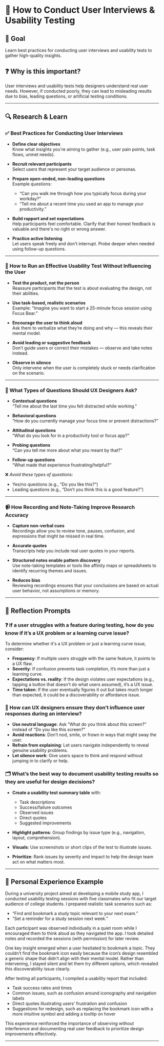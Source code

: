 # 🎤 How to Conduct User Interviews & Usability Testing

## 🎯 Goal
Learn best practices for conducting user interviews and usability tests to gather high-quality insights.

## ❓ Why is this important?
User interviews and usability tests help designers understand real user needs. However, if conducted poorly, they can lead to misleading results due to bias, leading questions, or artificial testing conditions.

---

## 🔍 Research & Learn

### ✅ Best Practices for Conducting User Interviews

- **Define clear objectives**  
  Know what insights you're aiming to gather (e.g., user pain points, task flows, unmet needs).

- **Recruit relevant participants**  
  Select users that represent your target audience or personas.

- **Prepare open-ended, non-leading questions**  
  Example questions:  
  - “Can you walk me through how you typically focus during your workday?”  
  - “Tell me about a recent time you used an app to manage your productivity.”

- **Build rapport and set expectations**  
  Help participants feel comfortable. Clarify that their honest feedback is valuable and there's no right or wrong answer.

- **Practice active listening**  
  Let users speak freely and don't interrupt. Probe deeper when needed using follow-up questions.

---

### 🧪 How to Run an Effective Usability Test Without Influencing the User

- **Test the product, not the person**  
  Reassure participants that the test is about evaluating the design, not their abilities.

- **Use task-based, realistic scenarios**  
  Example: “Imagine you want to start a 25-minute focus session using Focus Bear.”

- **Encourage the user to think aloud**  
  Ask them to verbalize what they’re doing and why — this reveals their mental model.

- **Avoid leading or suggestive feedback**  
  Don’t guide users or correct their mistakes — observe and take notes instead.

- **Observe in silence**  
  Only intervene when the user is completely stuck or needs clarification on the scenario.

---

### 💬 What Types of Questions Should UX Designers Ask?

- **Contextual questions**  
  “Tell me about the last time you felt distracted while working.”

- **Behavioral questions**  
  “How do you currently manage your focus time or prevent distractions?”

- **Attitudinal questions**  
  “What do you look for in a productivity tool or focus app?”

- **Probing questions**  
  “Can you tell me more about what you meant by that?”

- **Follow-up questions**  
  “What made that experience frustrating/helpful?”

❌ *Avoid these types of questions:*  
- Yes/no questions (e.g., “Do you like this?”)  
- Leading questions (e.g., “Don’t you think this is a good feature?”)

---

### 📹 How Recording and Note-Taking Improve Research Accuracy

- **Capture non-verbal cues**  
  Recordings allow you to review tone, pauses, confusion, and expressions that might be missed in real time.

- **Accurate quotes**  
  Transcripts help you include real user quotes in your reports.

- **Structured notes enable pattern discovery**  
  Use note-taking templates or tools like affinity maps or spreadsheets to identify recurring themes and issues.

- **Reduces bias**  
  Reviewing recordings ensures that your conclusions are based on actual user behavior, not assumptions or memory.

---

## 🤔 Reflection Prompts

### ❓ If a user struggles with a feature during testing, how do you know if it’s a UX problem or a learning curve issue?

To determine whether it's a UX problem or just a learning curve issue, consider:  
- **Frequency**: If multiple users struggle with the same feature, it points to a UX flaw.  
- **Severity**: If confusion prevents task completion, it’s more than just a learning curve.  
- **Expectations vs. reality**: If the design violates user expectations (e.g., tapping a button that doesn't do what users assumed), it’s a UX issue.  
- **Time taken**: If the user eventually figures it out but takes much longer than expected, it could be a discoverability or affordance issue.

### 🧠 How can UX designers ensure they don’t influence user responses during an interview?

- **Use neutral language**: Ask “What do you think about this screen?” instead of “Do you like this screen?”  
- **Avoid reactions**: Don’t nod, smile, or frown in ways that might sway the user.  
- **Refrain from explaining**: Let users navigate independently to reveal genuine usability problems.  
- **Let silence work**: Give users space to think and respond without jumping in to clarify or help.

### 🗂️ What’s the best way to document usability testing results so they are useful for design decisions?

- **Create a usability test summary table** with:  
  - Task descriptions  
  - Success/failure outcomes  
  - Observed issues  
  - Direct quotes  
  - Suggested improvements

- **Highlight patterns**: Group findings by issue type (e.g., navigation, layout, comprehension).  
- **Visuals**: Use screenshots or short clips of the test to illustrate issues.  
- **Prioritize**: Rank issues by severity and impact to help the design team act on what matters most.

---

## 📝 Personal Experience Example

During a university project aimed at developing a mobile study app, I conducted usability testing sessions with five classmates who fit our target audience of college students. I prepared realistic task scenarios such as:

- “Find and bookmark a study topic relevant to your next exam.”  
- “Set a reminder for a study session next week.”

Each participant was observed individually in a quiet room while I encouraged them to think aloud as they navigated the app. I took detailed notes and recorded the sessions (with permission) for later review.

One key insight emerged when a user hesitated to bookmark a topic. They couldn’t find the bookmark icon easily because the icon’s design resembled a generic shape that didn’t align with their mental model. Rather than intervening, I stayed silent and let them try different options, which revealed this discoverability issue clearly.

After testing all participants, I compiled a usability report that included:  
- Task success rates and times  
- Common issues, such as confusion around iconography and navigation labels  
- Direct quotes illustrating users’ frustration and confusion  
- Suggestions for redesign, such as replacing the bookmark icon with a more intuitive symbol and adding a tooltip on hover

This experience reinforced the importance of observing without interference and documenting real user feedback to prioritize design improvements effectively.

---

